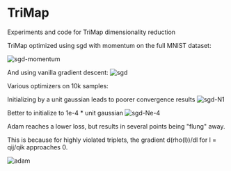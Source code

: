 # TriMap
Experiments and code for TriMap dimensionality reduction

TriMap optimized using sgd with momentum on the full MNIST dataset:

![sgd-momentum](animations/sgd-momentum.gif)

And using vanilla gradient descent:
![sgd](animations/sgd.gif)

Various optimizers on 10k samples:

Initializing by a unit gaussian leads to poorer convergence results
![sgd-N1](animations/sgd_N1.gif)

Better to initialize to 1e-4 * unit gaussian
![sgd-Ne-4](animations/sgd_Ne-4.gif)

Adam reaches a lower loss, but results in several points being "flung" away.

This is because for highly violated triplets, the gradient  d(rho(l))/dl for l = qij/qik approaches 0.

![adam](animations/adam.gif)
